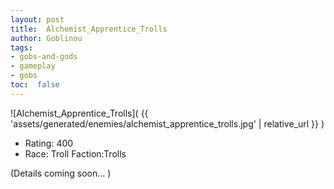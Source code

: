 ```yaml
---
layout: post
title:  Alchemist_Apprentice_Trolls
author: Goblinou
tags:
- gobs-and-gods
- gameplay
- gobs
toc:  false
---
```


![Alchemist_Apprentice_Trolls]( {{ 'assets/generated/enemies/alchemist_apprentice_trolls.jpg' | relative_url }} )
- Rating: 400
- Race: Troll  Faction:Trolls

(Details coming soon... )